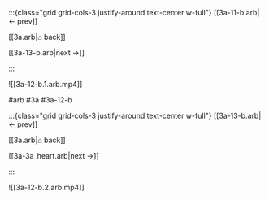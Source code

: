 :::{class="grid grid-cols-3 justify-around text-center w-full"}
[[3a-11-b.arb|← prev]]

[[3a.arb|⌂ back]]

[[3a-13-b.arb|next →]]

:::

![[3a-12-b.1.arb.mp4]]

#arb #3a #3a-12-b

:::{class="grid grid-cols-3 justify-around text-center w-full"}
[[3a-13-b.arb|← prev]]

[[3a.arb|⌂ back]]

[[3a-3a_heart.arb|next →]]

:::

![[3a-12-b.2.arb.mp4]]

